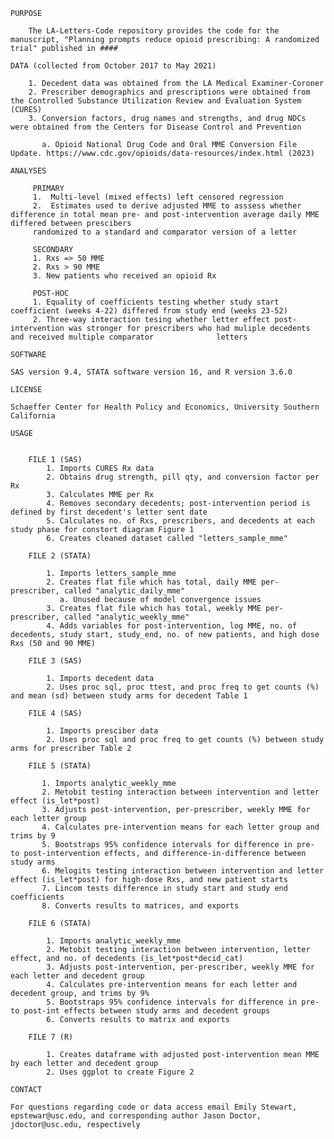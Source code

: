     PURPOSE

        The LA-Letters-Code repository provides the code for the manuscript, "Planning prompts reduce opioid prescribing: A randomized trial" published in #### 

    DATA (collected from October 2017 to May 2021)

        1. Decedent data was obtained from the LA Medical Examiner-Coroner
        2. Prescriber demographics and prescriptions were obtained from the Controlled Substance Utilization Review and Evaluation System (CURES)
        3. Conversion factors, drug names and strengths, and drug NDCs were obtained from the Centers for Disease Control and Prevention 

           a. Opioid National Drug Code and Oral MME Conversion File Update. https://www.cdc.gov/opioids/data-resources/index.html (2023)

    ANALYSES 
  
         PRIMARY
         1.  Multi-level (mixed effects) left censored regression
         2.  Estimates used to derive adjusted MME to asssess whether difference in total mean pre- and post-intervention average daily MME differed between prescibers
         randomized to a standard and comparator version of a letter

         SECONDARY
         1. Rxs => 50 MME
         2. Rxs > 90 MME
         3. New patients who received an opioid Rx
     
         POST-HOC
         1. Equality of coefficients testing whether study start coefficient (weeks 4-22) differed from study end (weeks 23-52)
         2. Three-way interaction tesing whether letter effect post-intervention was stronger for prescribers who had muliple decedents and received multiple comparator              letters
     
    SOFTWARE

    SAS version 9.4, STATA software version 16, and R version 3.6.0

    LICENSE

    Schaeffer Center for Health Policy and Economics, University Southern California

    USAGE 


        FILE 1 (SAS)
            1. Imports CURES Rx data 
            2. Obtains drug strength, pill qty, and conversion factor per Rx
            3. Calculates MME per Rx
            4. Removes secondary decedents; post-intervention period is defined by first decedent's letter sent date 
            5. Calculates no. of Rxs, prescribers, and decedents at each study phase for constort diagram Figure 1
            6. Creates cleaned dataset called "letters_sample_mme"

        FILE 2 (STATA)

            1. Imports letters_sample_mme
            2. Creates flat file which has total, daily MME per-prescriber, called "analytic_daily_mme"
               a. Unused because of model convergence issues
            3. Creates flat file which has total, weekly MME per-prescriber, called "analytic_weekly_mme"
            4. Adds variables for post-intervention, log MME, no. of decedents, study start, study_end, no. of new patients, and high dose Rxs (50 and 90 MME)

        FILE 3 (SAS)

            1. Imports decedent data
            2. Uses proc sql, proc ttest, and proc freq to get counts (%) and mean (sd) between study arms for decedent Table 1

        FILE 4 (SAS)
          
            1. Imports presciber data
            2. Uses proc sql and proc freq to get counts (%) between study arms for prescriber Table 2

        FILE 5 (STATA)
          
           1. Imports analytic_weekly_mme
           2. Metobit testing interaction between intervention and letter effect (is_let*post)
           3. Adjusts post-intervention, per-prescriber, weekly MME for each letter group
           4. Calculates pre-intervention means for each letter group and trims by 9
           5. Bootstraps 95% confidence intervals for difference in pre- to post-intervention effects, and difference-in-difference between study arms
           6. Melogits testing interaction between intervention and letter effect (is_let*post) for high-dose Rxs, and new patient starts
           7. Lincom tests difference in study start and study end coefficients
           8. Converts results to matrices, and exports

        FILE 6 (STATA)
        
            1. Imports analytic_weekly_mme
            2. Metobit testing interaction between intervention, letter effect, and no. of decedents (is_let*post*decid_cat)
            3. Adjusts post-intervention, per-prescriber, weekly MME for each letter and decedent group
            4. Calculates pre-intervention means for each letter and decedent group, and trims by 9%
            5. Bootstraps 95% confidence intervals for difference in pre- to post-int effects between study arms and decedent groups
            6. Converts results to matrix and exports

        FILE 7 (R) 
        
            1. Creates dataframe with adjusted post-intervention mean MME by each letter and decedent group
            2. Uses ggplot to create Figure 2

    CONTACT

    For questions regarding code or data access email Emily Stewart, epstewar@usc.edu, and corresponding author Jason Doctor, jdoctor@usc.edu, respectively 
